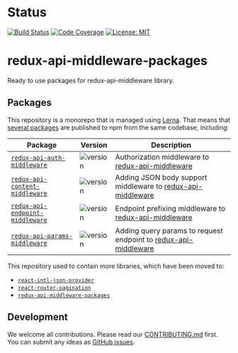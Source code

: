 # Status

[![Build Status](https://travis-ci.org/TheSoftwareHouse/redux-api-middleware-packages.svg?branch=master)](https://travis-ci.org/TheSoftwareHouse/redux-api-middleware-packages) [![Code Coverage](https://codecov.io/gh/TheSoftwareHouse/redux-api-middleware-packages/branch/master/graph/badge.svg)](https://codecov.io/gh/TheSoftwareHouse/redux-api-middleware-packages) [![License: MIT](https://img.shields.io/badge/License-MIT-yellow.svg)](https://github.com/TheSoftwareHouse/redux-api-middleware-packages/blob/master/LICENSE.md)

# redux-api-middleware-packages

Ready to use packages for redux-api-middleware library.

## Packages

This repository is a monorepo that is managed using [Lerna](https://github.com/lerna/lerna).
That means that [several packages](/packages) are published to npm from the same codebase, including:

| Package                                                                    | Version                                                                           | Description                                                                                                         |
| -------------------------------------------------------------------------- | --------------------------------------------------------------------------------- | ------------------------------------------------------------------------------------------------------------------- |
| [`redux-api-auth-middleware`](/packages/redux-api-auth-middleware)         | ![version](https://img.shields.io/npm/v/@tshio/redux-api-auth-middleware.svg)     | Authorization middleware to [redux-api-middleware](https://github.com/agraboso/redux-api-middleware)                |
| [`redux-api-content-middleware`](/packages/redux-api-content-middleware)   | ![version](https://img.shields.io/npm/v/@tshio/redux-api-content-middleware.svg)  | Adding JSON body support middleware to [redux-api-middleware](https://github.com/agraboso/redux-api-middleware)     |
| [`redux-api-endpoint-middleware`](/packages/redux-api-endpoint-middleware) | ![version](https://img.shields.io/npm/v/@tshio/redux-api-endpoint-middleware.svg) | Endpoint prefixing middleware to [redux-api-middleware](https://github.com/agraboso/redux-api-middleware)           |
| [`redux-api-params-middleware`](/packages/redux-api-params-middleware)     | ![version](https://img.shields.io/npm/v/@tshio/redux-api-params-middleware.svg)   | Adding query params to request endpoint to [redux-api-middleware](https://github.com/agraboso/redux-api-middleware) |

This repository used to contain more libraries, which have been moved to:

- [`react-intl-json-provider`](https://github.com/TheSoftwareHouse/react-intl-json-provider)
- [`react-router-pagination`](https://github.com/TheSoftwareHouse/react-router-pagination)
- [`redux-api-middleware-packages`](https://github.com/TheSoftwareHouse/redux-api-middleware-packages)

## Development

We welcome all contributions. Please read our [CONTRIBUTING.md](https://github.com/TheSoftwareHouse/redux-api-middleware-packages/blob/master/CONTRIBUTING.md) first.
You can submit any ideas as [GitHub issues](https://github.com/TheSoftwareHouse/redux-api-middleware-packages/issues).
